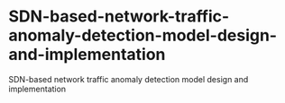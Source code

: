 # SDN-based-network-traffic-anomaly-detection-model-design-and-implementation
SDN-based network traffic anomaly detection model design and implementation
